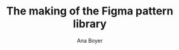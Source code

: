 ---
layout: post
title: "The making of the Figma pattern library"
link: "https://www.figma.com/blog/figma-pattern-library/"
author: "Ana Boyer"
published_date: "21/11/2024"
description: "UI3 prompted us to rebuild our own design system from the ground up. Here’s how designers and engineers came together to create a new foundation for building consistent, accessible products."
language: "en"
categories: 
   - Liens
tags: "figma design design-system ui"
og-tags: "figma design design-system ui"
permalink: /:categories/:year/:month/:day/:title/
---